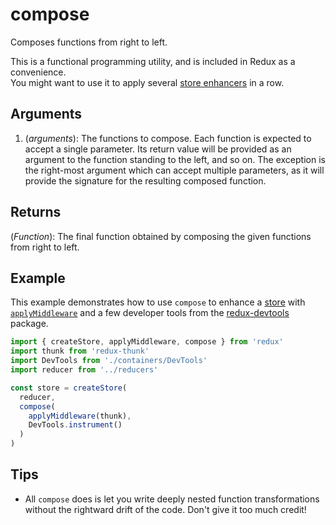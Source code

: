 # compose

Composes functions from right to left.

This is a functional programming utility, and is included in Redux as a convenience.  
You might want to use it to apply several [store enhancers](../glossary.md#store-enhancer) in a row.

## Arguments

1. \(_arguments_\): The functions to compose. Each function is expected to accept a single parameter. Its return value will be provided as an argument to the function standing to the left, and so on. The exception is the right-most argument which can accept multiple parameters, as it will provide the signature for the resulting composed function.

## Returns

\(_Function_\): The final function obtained by composing the given functions from right to left.

## Example

This example demonstrates how to use `compose` to enhance a [store](store.md) with [`applyMiddleware`](applymiddleware.md) and a few developer tools from the [redux-devtools](https://github.com/gaearon/redux-devtools) package.

```javascript
import { createStore, applyMiddleware, compose } from 'redux'
import thunk from 'redux-thunk'
import DevTools from './containers/DevTools'
import reducer from '../reducers'

const store = createStore(
  reducer,
  compose(
    applyMiddleware(thunk),
    DevTools.instrument()
  )
)
```

## Tips

* All `compose` does is let you write deeply nested function transformations without the rightward drift of the code. Don't give it too much credit!


